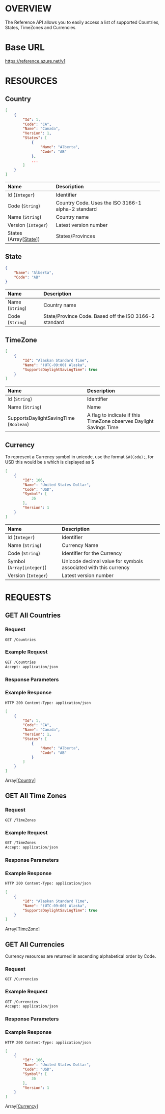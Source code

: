 # OVERVIEW

The Reference API allows you to easily access a list of supported Countries, States, TimeZones and Currencies.

# Base URL

https://reference.azure.net/v1

# RESOURCES

## Country

```json
[
    {
        "Id": 1,
        "Code": "CA",
        "Name": "Canada",
        "Version": 1,
        "States": [
            {
                "Name": "Alberta",
                "Code": "AB"
            },
            ...
        ]
    }
]
```

| Name | Description |
|:-----|:------------|
| Id (`Integer`) | Identifier | 
| Code (`String`) | Country Code. Uses the ISO 3166-1 alpha-2 standard | 
| Name (`String`) | Country name | 
| Version (`Integer`) | Latest version number | 
| States (Array[<a href='/api/reference/#state'>State</a>]) | States/Provinces | 

## State

```json
{
    "Name": "Alberta",
    "Code": "AB"
}
```

| Name | Description |
|:-----|:------------|
| Name (`String`) | Country name | 
| Code (`String`) | State/Province Code. Based off the ISO 3166-2 standard | 

## TimeZone

```json
[
    {
        "Id": "Alaskan Standard Time",
        "Name": "(UTC-09:00) Alaska",
        "SupportsDaylightSavingTime": true
    }
]
```

| Name | Description |
|:-----|:------------|
| Id (`String`) | Identifier | 
| Name (`String`) | Name | 
| SupportsDaylightSavingTime (`Boolean`) | A flag to indicate if this TimeZone observes Daylight Savings Time | 

## Currency

To represent a Currency symbol in unicode, use the format <code>&#(Code);</code>, for USD this would be <code>&#36;</code> which is displayed as &#36; 

```json
[
    {
        "Id": 106,
        "Name": "United States Dollar",
        "Code": "USD",
        "Symbol": [
            36
        ],
        "Version": 1
    }
]
```

| Name | Description |
|:-----|:------------|
| Id (`Integer`) | Identifier | 
| Name (`String`) | Currency Name | 
| Code (`String`) | Identifier for the Currency | 
| Symbol (`Array[integer]`) | Unicode decimal value for symbols associated with this currency | 
| Version (`Integer`) | Latest version number | 

# REQUESTS

## GET All Countries

### Request

```
GET /Countries
```

### Example Request

```javascript
GET /Countries
Accept: application/json
```

### Response Parameters

### Example Response

```
HTTP 200 Content-Type: application/json
```

```json
[
    {
        "Id": 1,
        "Code": "CA",
        "Name": "Canada",
        "Version": 1,
        "States": [
            {
                "Name": "Alberta",
                "Code": "AB"
            }
        ]
    }
]
```

Array[[Country](#country)]

## GET All Time Zones

### Request

```
GET /TimeZones
```

### Example Request

```javascript
GET /TimeZones
Accept: application/json
```

### Response Parameters

### Example Response

```
HTTP 200 Content-Type: application/json
```

```json
[
    {
        "Id": "Alaskan Standard Time",
        "Name": "(UTC-09:00) Alaska",
        "SupportsDaylightSavingTime": true
    }
]
```

Array[[TimeZone](#timezone)]

## GET All Currencies

Currency resources are returned in ascending alphabetical order by Code.

### Request

```
GET /Currencies
```

### Example Request

```javascript
GET /Currencies
Accept: application/json
```

### Response Parameters

### Example Response

```
HTTP 200 Content-Type: application/json
```

```json
[
    {
        "Id": 106,
        "Name": "United States Dollar",
        "Code": "USD",
        "Symbol": [
            36
        ],
        "Version": 1
    }
]
```

Array[[Currency](#currency)]